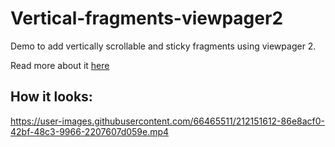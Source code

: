 # Vertical-fragments-viewpager2
Demo to add vertically scrollable and sticky fragments using viewpager 2.

Read more about it <a href="https://medium.com/@mihirrshah02/vertically-scrollable-fragments-with-viewpager2-android-871b5fd1090c">here</a>

## How it looks:

https://user-images.githubusercontent.com/66465511/212151612-86e8acf0-42bf-48c3-9966-2207607d059e.mp4


